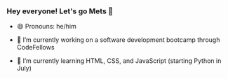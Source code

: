 ### Hey everyone! Let's go Mets 👋
- 😄 Pronouns: he/him

- 🔭 I’m currently working on a software development bootcamp through CodeFellows
- 🌱 I’m currently learning HTML, CSS, and JavaScript (starting Python in July)
<!--
**JRay87/Jray87** is a ✨ _special_ ✨ repository because its `README.md` (this file) appears on your GitHub profile.

Here are some ideas to get you started:


- 👯 I’m looking to collaborate on ...
- 🤔 I’m looking for help with ...
- 💬 Ask me about ...
- 📫 How to reach me: ...

- ⚡ Fun fact: ...
-->
